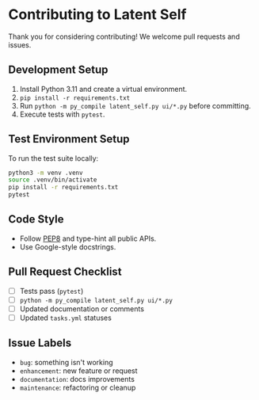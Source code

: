 # Contributing to Latent Self

Thank you for considering contributing! We welcome pull requests and issues.

## Development Setup
1. Install Python 3.11 and create a virtual environment.
2. `pip install -r requirements.txt`
3. Run `python -m py_compile latent_self.py ui/*.py` before committing.
4. Execute tests with `pytest`.

## Test Environment Setup
To run the test suite locally:

```bash
python3 -m venv .venv
source .venv/bin/activate
pip install -r requirements.txt
pytest
```

## Code Style
- Follow [PEP8](https://peps.python.org/pep-0008/) and type-hint all public APIs.
- Use Google-style docstrings.

## Pull Request Checklist
- [ ] Tests pass (`pytest`)
- [ ] `python -m py_compile latent_self.py ui/*.py`
- [ ] Updated documentation or comments
- [ ] Updated `tasks.yml` statuses

## Issue Labels
- `bug`: something isn't working
- `enhancement`: new feature or request
- `documentation`: docs improvements
- `maintenance`: refactoring or cleanup
